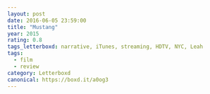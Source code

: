 ```yaml
---
layout: post 
date: 2016-06-05 23:59:00
title: "Mustang"
year: 2015
rating: 0.8
tags_letterboxd: narrative, iTunes, streaming, HDTV, NYC, Leah
tags:
  - film
  - review
category: Letterboxd
canonical: https://boxd.it/a0og3
---
```

